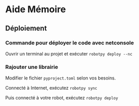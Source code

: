 # Aide Mémoire

## Déploiement
### Commande pour déployer le code avec netconsole
Ouvrir un terminal au projet et exécuter
`robotpy deploy --nc `

### Rajouter une librairie
Modifier le fichier `pyproject.toml` selon vos besoins.

Connecté à Internet, exécutez `robotpy sync`

Puis connecté à votre robot, exécutez `robotpy deploy`
